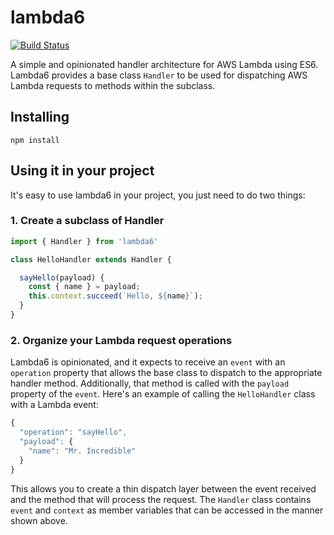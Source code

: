 # lambda6
[![Build Status](https://travis-ci.org/nombers/lambda6.svg)](https://travis-ci.org/nombers/lambda6)

A simple and opinionated handler architecture for AWS Lambda using ES6. Lambda6 provides a base class `Handler` to be used for dispatching AWS Lambda requests to methods within the subclass.

## Installing

`npm install`

## Using it in your project

It's easy to use lambda6 in your project, you just need to do two things:

### 1. Create a subclass of Handler

```javascript
import { Handler } from 'lambda6'

class HelloHandler extends Handler {

  sayHello(payload) {
    const { name } = payload;
    this.context.succeed(`Hello, ${name}`);
  }
}
```

### 2. Organize your Lambda request operations

Lambda6 is opinionated, and it expects to receive an `event` with an `operation` property that allows the base class to dispatch to the appropriate handler method. Additionally, that method is called with the `payload` property of the `event`. Here's an example of calling the `HelloHandler` class with a Lambda event:
```javascript
{
  "operation": "sayHello",
  "payload": {
    "name": "Mr. Incredible"
  }
}
```
This allows you to create a thin dispatch layer between the event received and the method that will process the request. The `Handler` class contains `event` and `context` as member variables that can be accessed in the manner shown above.
